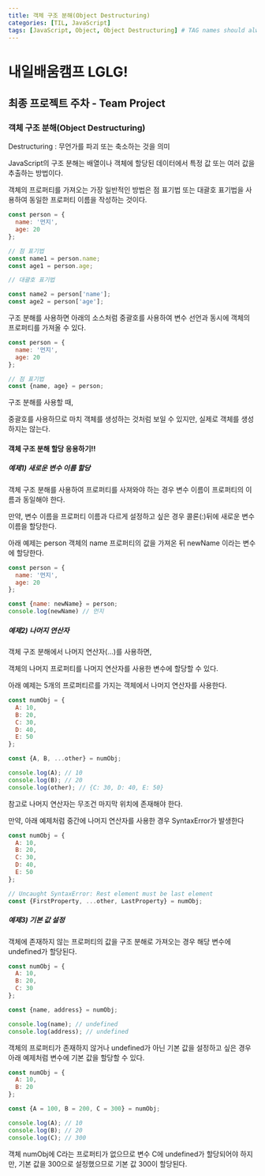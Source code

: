 ```yaml
---
title: 객체 구조 분해(Object Destructuring)
categories: [TIL, JavaScript]
tags: [JavaScript, Object, Object Destructuring] # TAG names should always be lowercase
---
```


# 내일배움캠프 LGLG!

## 최종 프로젝트 주차 - Team Project

### 객체 구조 분해(Object Destructuring)
Destructuring : 무언가를 파괴 또는 축소하는 것을 의미

JavaScript의 구조 분해는 배열이나 객체에 할당된 데이터에서 특정 값 또는 여러 값을 추출하는 방법이다.

객체의 프로퍼티를 가져오는 가장 일반적인 방법은 점 표기법 또는 대괄호 표기법을 사용하여 동일한 프로퍼티 이름을 작성하는 것이다.

```jsx
const person = {
  name: '먼지',
  age: 20
};

// 점 표기법
const name1 = person.name;
const age1 = person.age;

// 대괄호 표기법

const name2 = person['name'];
const age2 = person['age'];
```

구조 분해를 사용하면 아래의 소스처럼 중괄호를 사용하여 변수 선언과 동시에 객체의 프로퍼티를 가져올 수 있다.

```jsx
const person = {
  name: '먼지',
  age: 20
};

// 점 표기법
const {name, age} = person;
```

구조 분해를 사용할 때, 

중괄호를 사용하므로 마치 객체를 생성하는 것처럼 보일 수 있지만, 실제로 객체를 생성하지는 않는다.

#### 객체 구조 분해 할당 응용하기!!

##### 예제1) 새로운 변수 이름 할당

객체 구조 분해를 사용하여 프로퍼티를 사져와야 하는 경우 변수 이름이 프로퍼티의 이름과 동일해야 한다.

만약, 변수 이름을 프로퍼티 이름과 다르게 설정하고 싶은 경우 콜론(:)뒤에 새로운 변수 이름을 할당한다.


아래 예제는 person 객체의 name 프로퍼티의 값을 가져온 뒤 newName 이라는 변수에 할당한다.

```jsx
const person = {
  name: '먼지',
  age: 20
};

const {name: newName} = person;
console.log(newName) // 먼지
```

##### 예제2) 나머지 연산자

객체 구조 분해에서 나머지 연산자(...)를 사용하면,

객체의 나머지 프로퍼티를 나머지 연산자를 사용한 변수에 할당할 수 있다.

아래 예제는 5개의 프로퍼티르를 가지는 객체에서 나머지 연산자를 사용한다.

```jsx
const numObj = {
  A: 10,
  B: 20,
  C: 30,
  D: 40,
  E: 50
};

const {A, B, ...other} = numObj;

console.log(A); // 10
console.log(B); // 20
console.log(other); // {C: 30, D: 40, E: 50}
```

참고로 나머지 연산자는 무조건 마지막 위치에 존재해야 한다.

만약, 아래 예제처럼 중간에 나머지 연산자를 사용한 경우 SyntaxError가 발생한다

```jsx
const numObj = {
  A: 10,
  B: 20,
  C: 30,
  D: 40,
  E: 50
};

// Uncaught SyntaxError: Rest element must be last element
const {FirstProperty, ...other, LastProperty} = numObj;
```

##### 예제3) 기본 값 설정

객체에 존재하지 않는 프로퍼티의 값을 구조 분해로 가져오는 경우 해당 변수에 undefined가 할당된다.

```jsx
const numObj = {
  A: 10,
  B: 20,
  C: 30
};

const {name, address} = numObj;

console.log(name); // undefined
console.log(address); // undefined
```

객체의 프로퍼티가 존재하지 않거나 undefined가 아닌 기본 값을 설정하고 싶은 경우 아래 예제처럼 변수에 기본 값을 할당할 수 있다.

```jsx
const numObj = {
  A: 10,
  B: 20
};

const {A = 100, B = 200, C = 300} = numObj;

console.log(A); // 10
console.log(B); // 20
console.log(C); // 300
```

객체 numObj에 C라는 프로퍼티가 없으므로 변수 C에 undefined가 할당되어야 하지만, 기본 값을 300으로 설정했으므로 기본 값 300이 할당된다.